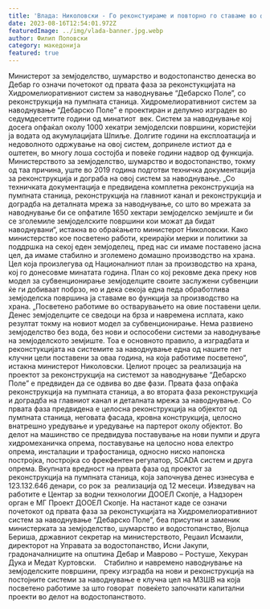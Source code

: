 ```yaml
---
title: 'Влада: Николовски - Го реконстуираме и повторно го ставаме во функција системот за наводнување Дебарско Поле, обезбедувајќи наводнување за 1650 хектари земјоделско земјиште - 16 АВГУСТ 2023'
date: 2023-08-16T12:54:01.972Z
featuredImage: ../img/vlada-banner.jpg.webp
author: Филип Поповски
category: македонија
featured: true
---
```

Министерот за земјоделство, шумарство и водостопанство денеска во Дебар го означи почетокот од првата фаза за реконстукцијата на Хидромелиоративниот систем за наводнување “Дебарско Поле”, со реконструкција на пумпната станица.
Хидромелиоративниот систем за наводнување “Дебарско Поле” е проектиран и делумно изграден во седумдесеттите години од минатиот  век. Систем за наводнување кој досега опфаќал околу 1000 хекатри земјоделски површини, користејќи ја водата од акумулацијата Шпиље. Долгите години на експлоатација и недоволното одржување на овој систем, допринеле истиот да е оштетен, во многу лоша состојба и повеќе години надвор од функција.
Министерството за земјоделство, шумарство и водостопанство, токму од таа причина, уште во 2019 година подготви техничка документација за реконструкција и дограба на овој систем за наводнување.
„Со техничката документација е предвидена комплетна реконструкција на пумпната станица, реконструкција на главниот канал и реконструкција и доградба на деталната мрежа за наводнување, со што во мрежата за наводнување би се опфатиле 1650 хектари земјоделско земјиште и би се зголемиле земјоделските површини кои можат да бидат наводнувани“, истакна во обраќањето министерот Николовски.
Како министерство кое посветено работи, креирајќи мерки и политики за поддршка на секој еден земјоделец, пред нас си имаме поставено јасна цел, да имаме стабилно и зголемено домашно производство на храна. Цел која произлегува од Националниот план за производство на храна, кој го донесовме минатата година. План со кој рековме дека преку нов модел за субвенционирање земјоделците своите заслужени субвенции ќе ги добиваат побрзо, но и дека секоја една педа обработлива земјоделска површина ја ставаме во функција за производство на храна.
„Посветено работиме во остварувањето на овие поставени цели. Денес земјоделците се сведоци на брза и навремена исплата, како резултат токму на новиот модел за субвенционирање. Нема развиено земјоделство без вода, без нови и оспособени системи за наводнување на земјоделското земјиште. Тоа е основното правило, а изградбата и реконстукцијата на системите за наводнување една од нашите пет клучни цели поставени за оваа година, на која работиме посветено“, истакна министерот Николовски.
Целиот процес за реализација на проектот за реконструкција на системот за наводнување “Дебарско Поле” е предвиден да се одвива во две фази. Првата фаза опфаќа реконструкција на пумпната станица, а во втората фаза реконструкција и доградба на главниот канал и деталната мрежа за наводнување.
Со првата фаза предвидена е целосна реконструкција на објектот од пумпната станица, неговата фасада, кровна конструкција, целосно внатрешно уредување и уредување на партерот околу објектот. Во делот на машинство се предвидува поставување на нови пумпи и друга хидромеханичка опрема, поставување на целосно нова електро опрема, инсталации и трафостаница, односно ниско напонска постројка, постројка со фрекфентен регулатор, SCADA систем и друга опрема.
Вкупната вредност на првата фаза од проектот за реконструкција на пумпната станица, која започнува денес изнесува е 123.132.646 денари, со рок за  реализација од 12 месеци. Изведувач на работите е Центар за водни технологии ДООЕЛ Скопје, а Надзорен орган е МГ Проект ДООЕЛ Скопје.
На настанот каде се означи почетокот од првата фаза за реконстукцијата на Хидромелиоративниот систем за наводнување “Дебарско Поле”, беа присутни и заменик министерката за земјоделство, шумарство и водостопанство, Вјолца Бериша, државниот секретар на министерството, Реџаил Исмаили, директорот на Управата за водостопанство, Исни Јакупи, градоначалниците на општина Дебар и Маврово – Ростуше, Хекуран Дука и Медат Куртовски.   
Стабилно и навремено наводнување на земјоделските површини, преку изградба на нови и реконструкција на постојните системи за наводнување е клучна цел на МЗШВ на која посветено работиме за што говорат  повеќето започнати капитални проекти во делот на водостопанството.
